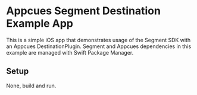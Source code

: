 # Appcues Segment Destination Example App

This is a simple iOS app that demonstrates usage of the Segment SDK with an Appcues DestinationPlugin. Segment and Appcues dependencies in this example are managed with Swift Package Manager.

## Setup

None, build and run.